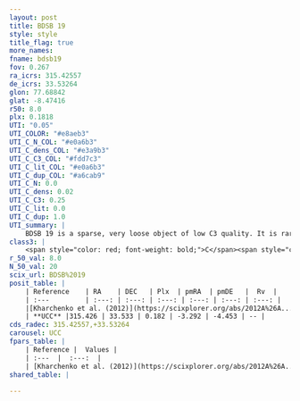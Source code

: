 ```yaml
---
layout: post
title: BDSB 19
style: style
title_flag: true
more_names: 
fname: bdsb19
fov: 0.267
ra_icrs: 315.42557
de_icrs: 33.53264
glon: 77.68842
glat: -8.47416
r50: 8.0
plx: 0.1818
UTI: "0.05"
UTI_COLOR: "#e8aeb3"
UTI_C_N_COL: "#e0a6b3"
UTI_C_dens_COL: "#e3a9b3"
UTI_C_C3_COL: "#fdd7c3"
UTI_C_lit_COL: "#e0a6b3"
UTI_C_dup_COL: "#a6cab9"
UTI_C_N: 0.0
UTI_C_dens: 0.02
UTI_C_C3: 0.25
UTI_C_lit: 0.0
UTI_C_dup: 1.0
UTI_summary: |
    BDSB 19 is a sparse, very loose object of low C3 quality. It is rarely studied in the literature, with no articles listed in the last 13 years.<br><br><span style="color: #99180f; font-weight: bold;">Warning: </span>contains less than 25 stars with <i>P>0.5</i> estimated.
class3: |
    <span style="color: red; font-weight: bold;">C</span><span style="color: red; font-weight: bold;">C</span>
r_50_val: 8.0
N_50_val: 20
scix_url: BDSB%2019
posit_table: |
    | Reference    | RA    | DEC   | Plx  | pmRA  | pmDE   |  Rv  |
    | :---         | :---: | :---: | :---: | :---: | :---: | :---: |
    |[Kharchenko et al. (2012)](https://scixplorer.org/abs/2012A%26A...543A.156K) | 315.442 | 33.55 | -- | -2.47 | -3.09 | -- |
    | **UCC** |315.426 | 33.533 | 0.182 | -3.292 | -4.453 | -- | 
cds_radec: 315.42557,+33.53264
carousel: UCC
fpars_table: |
    | Reference |  Values |
    | :---  |  :---:  |
    | [Kharchenko et al. (2012)](https://scixplorer.org/abs/2012A%26A...543A.156K) | `e_bv=0.375, distance=7514, log_age=9.1` |
shared_table: |
    
---
```

